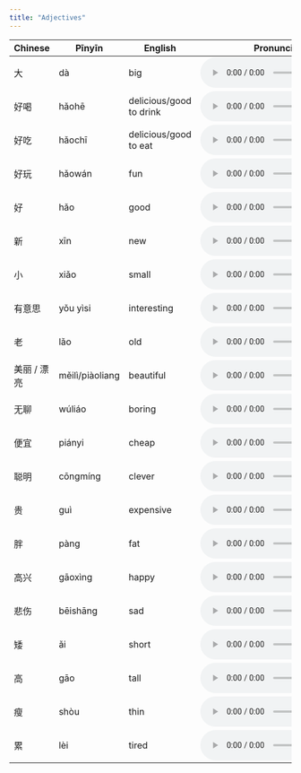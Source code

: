 ```yaml
---
title: "Adjectives"
---
```


 Chinese | Pīnyīn | English | Pronunciation
------------- | ------------- | ------------- | -------------
大|dà|big|<audio controls src="/assets/audio/adjectives/adj-01.wav" class="audio-control" />
好喝|hǎohē|delicious/good to drink|<audio controls src="/assets/audio/adjectives/adj-02.wav" class="audio-control" />
好吃|hǎochī|delicious/good to eat|<audio controls src="/assets/audio/adjectives/adj-03.wav" class="audio-control" />
好玩|hǎowán|fun|<audio controls src="/assets/audio/adjectives/adj-04.wav" class="audio-control" />
好|hǎo|good|<audio controls src="/assets/audio/adjectives/adj-05.wav" class="audio-control" />
新|xīn|new|<audio controls src="/assets/audio/adjectives/adj-06.wav" class="audio-control" />
小|xiǎo|small|<audio controls src="/assets/audio/adjectives/adj-07.wav" class="audio-control" />
有意思|yǒu yìsi|interesting|<audio controls src="/assets/audio/adjectives/adj-08.wav" class="audio-control" />
老|lǎo|old|<audio controls src="/assets/audio/adjectives/adj-09.wav" class="audio-control" />
美丽 / 漂亮|měilì/piàoliang|beautiful|<audio controls src="/assets/audio/adjectives/adj-10.wav" class="audio-control" />
无聊|wúliáo|boring|<audio controls src="/assets/audio/adjectives/adj-11.wav" class="audio-control" />
便宜|piányi|cheap|<audio controls src="/assets/audio/adjectives/adj-12.wav" class="audio-control" />
聪明|cōngmíng|clever|<audio controls src="/assets/audio/adjectives/adj-13.wav" class="audio-control" />
贵|guì|expensive|<audio controls src="/assets/audio/adjectives/adj-14.wav" class="audio-control" />
胖|pàng|fat|<audio controls src="/assets/audio/adjectives/adj-15.wav" class="audio-control" />
高兴|gāoxìng|happy|<audio controls src="/assets/audio/adjectives/adj-16.wav" class="audio-control" />
悲伤|bēishāng|sad|<audio controls src="/assets/audio/adjectives/adj-17.wav" class="audio-control" />
矮|ǎi|short|<audio controls src="/assets/audio/adjectives/adj-18.wav" class="audio-control" />
高|gāo|tall|<audio controls src="/assets/audio/adjectives/adj-19.wav" class="audio-control" />
瘦|shòu|thin|<audio controls src="/assets/audio/adjectives/adj-20.wav" class="audio-control" />
累|lèi|tired|<audio controls src="/assets/audio/adjectives/adj-21.wav" class="audio-control" />
